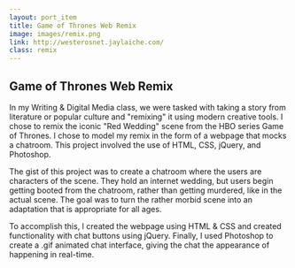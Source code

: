 ```yaml
---
layout: port_item
title: Game of Thrones Web Remix
image: images/remix.png
link: http://westerosnet.jaylaiche.com/
class: remix
---
```


## Game of Thrones Web Remix

In my Writing & Digital Media class, we were tasked with taking a story from literature or popular culture and "remixing" it using modern creative tools. I chose to remix the iconic "Red Wedding" scene from the HBO series Game of Thrones. I chose to model my remix in the form of a webpage that mocks a chatroom. This project involved the use of HTML, CSS, jQuery, and Photoshop. 

The gist of this project was to create a chatroom where the users are characters of the scene. They hold an internet wedding, but users begin getting booted from the chatroom, rather than getting murdered, like in the actual scene. The goal was to turn the rather morbid scene into an adaptation that is appropriate for all ages. 

To accomplish this, I created the webpage using HTML & CSS and created functionality with chat buttons using jQuery. Finally, I used Photoshop to create a .gif animated chat interface, giving the chat the appearance of happening in real-time. 